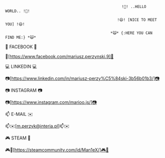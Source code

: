                                                         !👋! ..HELLO WORLD.. !👋!
   
                                                      !😄! [NICE TO MEET YOU] !😄!
   
                                                   *🙀* {:HERE YOU CAN FIND ME:} *🙀*

📲                   FACEBOOK                   📲

📲[https://www.facebook.com/mariusz.perzynski.9]📲

💻                            LINKEDIN                           💻     

📷[https://www.linkedin.com/in/mariusz-perzy%C5%84ski-3b56b01b3/]📷

📷                INSTAGRAM             📷

📷[https://www.instagram.com/marioo.js/]📷

📫         E-MAIL          ✉️     

📫✉️[m.perzyk@interia.pl]📫✉️
 
🎮                   STEAM                   👾     

🎮👾[https://steamcommunity.com/id/Man1eX/]🎮👾




